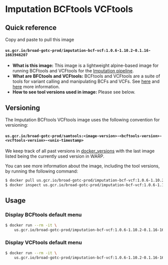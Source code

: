 # Imputation BCFtools VCFtools

## Quick reference

Copy and paste to pull this image

#### `us.gcr.io/broad-gotc-prod/imputation-bcf-vcf:1.0.6-1.10.2-0.1.16-1663946207`

- __What is this image:__ This image is a lightweight alpine-based image for running BCFtools and VCFtools for the [Imputation pipeline](../../../../pipelines/broad/arrays/imputation/Imputation.wdl).
- __What are BFCtools and VCFtools:__ BCFtools and VCFtools are a suite of tools for variant calling and manipulating BCFs and VCFs. See [here](https://github.com/samtools/vcftools) and [here](https://vcftools.github.io/man_latest.html) more information.
- __How to see tool versions used in image:__ Please see below.

## Versioning

The Imputation BCFtools VCFtools image uses the following convention for versioning:

#### `us.gcr.io/broad-gotc-prod/samtools:<image-version>-<bcftools-version>-<vcftools-version>-<unix-timestamp>` 

We keep track of all past versions in [docker_versions](docker_versions.tsv) with the last image listed being the currently used version in WARP.

You can see more information about the image, including the tool versions, by running the following command:

```bash
$ docker pull us.gcr.io/broad-gotc-prod/imputation-bcf-vcf:1.0.6-1.10.2-0.1.16-1663946207
$ docker inspect us.gcr.io/broad-gotc-prod/imputation-bcf-vcf:1.0.6-1.10.2-0.1.16-1663946207
```

## Usage

### Display BCFtools default menu

```bash
$ docker run --rm -it \
    us.gcr.io/broad-gotc-prod/imputation-bcf-vcf:1.0.6-1.10.2-0.1.16-1663946207 bcftools
```

### Display VCFtools default menu

```bash
$ docker run --rm -it \
    us.gcr.io/broad-gotc-prod/imputation-bcf-vcf:1.0.6-1.10.2-0.1.16-1663946207 vcftools
```
